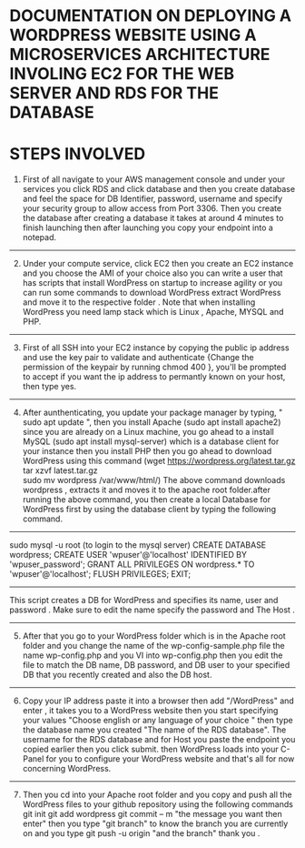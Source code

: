 # DOCUMENTATION ON DEPLOYING A WORDPRESS WEBSITE USING A MICROSERVICES ARCHITECTURE INVOLING EC2 FOR THE WEB SERVER AND RDS FOR THE DATABASE 

# STEPS INVOLVED 

1. First of all navigate to your AWS management console and under your services you click RDS and click database and then you create database and feel  the space for DB Identifier, password, username and specify your security group to allow access from Port 3306. 
Then you create the database after creating a database it takes at around 4 minutes to finish launching then after launching you copy your endpoint into a notepad.
********************************************************************************
2. Under your compute service, click EC2 then you create an EC2 instance and you choose the AMI of your choice also you can write a user that has scripts that install WordPress on startup to increase agility or you can run some commands to download WordPress extract WordPress and move it to the respective folder .
Note that when installing WordPress you need lamp stack which is Linux , Apache, MYSQL  and PHP. 
*********************************************************************************
3. First of all SSH into your EC2 instance by copying the public ip address and use the key pair to validate and authenticate {Change the permission of the keypair by running chmod 400 <the name of the keypair>}, you'll be prompted to accept if you want the ip address to permantly known on your host, then type yes.
*********************************************************************************
 4. After aunthenticating, you update your package manager by typing, " sudo apt update ", then you install Apache (sudo apt install apache2) since you are already on a Linux machine, you go ahead to a install MySQL (sudo apt install mysql-server) which is a database client for your instance then you install PHP then you go ahead to download WordPress using this command (wget https://wordpress.org/latest.tar.gz \
tar xzvf latest.tar.gz\
sudo mv wordpress /var/www/html/) 
The above command downloads wordpress , extracts it and moves it to the apache root folder.after running the above command, you  then  create a local Database for WordPress  first by using the database client by typing the following command.
**********************************************************************************
sudo mysql -u root  (to login to the mysql server)
CREATE DATABASE wordpress;
CREATE USER 'wpuser'@'localhost' IDENTIFIED BY 'wpuser_password';
GRANT ALL PRIVILEGES ON wordpress.* TO 'wpuser'@'localhost';
FLUSH PRIVILEGES;
EXIT;
**********************************************************************************
This script creates a DB for WordPress and specifies its name, user and password .
Make sure to edit the  name specify the password and The Host .
**********************************************************************************

5. After that you go to your WordPress folder which is in the Apache root folder and you change the name of the  wp-config-sample.php file the name  wp-config.php and you VI into wp-config.php then you edit the file to match the DB name, DB password, and DB user to your specified DB that you recently created and also the DB host.
**********************************************************************************
 6. Copy your IP address paste it into a browser then add "/WordPress"  and enter , it takes you to a WordPress website then you start specifying your values "Choose english or any language of your choice " then  type  the database name you created  "The name of the RDS database". The username for the RDS database and for Host you paste the endpoint you copied earlier then you click submit. then WordPress loads into your C-Panel for you to configure your WordPress website and that's all for now concerning WordPress.
**********************************************************************************
7. Then you cd  into your Apache root folder and you copy and push all the WordPress files to your github repository using the following commands 
git init
git add wordpress
 git commit – m  "the message you want then enter"
 then you type "git branch" to know the branch you are currently on and you type 
git push -u origin "and the branch"
 thank you .
